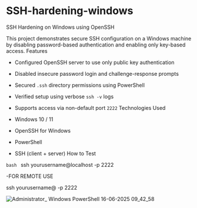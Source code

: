 # SSH-hardening-windows
 SSH Hardening on Windows using OpenSSH

This project demonstrates secure SSH configuration on a Windows machine by disabling password-based authentication and enabling only key-based access.
 Features

- Configured OpenSSH server to use only public key authentication
- Disabled insecure password login and challenge-response prompts
- Secured `.ssh` directory permissions using PowerShell
- Verified setup using verbose `ssh -v` logs
- Supports access via non-default port `2222`
Technologies Used

- Windows 10 / 11
- OpenSSH for Windows
- PowerShell
- SSH (client + server)
How to Test

```bash ```
ssh yourusername@localhost -p 2222 

-FOR REMOTE USE 

ssh yourusername@<Your-PC-IP> -p 2222

![Administrator_ Windows PowerShell 16-06-2025 09_42_58](https://github.com/user-attachments/assets/2594adbe-5e92-4869-98be-9cb13faea6c0)

